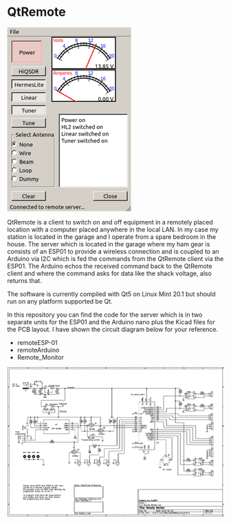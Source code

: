# QtRemote

<img src="images/QtRemote.png">

QtRemote is a client to switch on and off equipment in a remotely placed location with a computer placed anywhere in the local LAN. In my case my station is located in the garage and I operate from a spare bedroom in the house. The server which is located in the garage where my ham gear is consists of an ESP01 to provide a wireless connection and is coupled to an Arduino via I2C which is fed the commands from the QtRemote client via the ESP01. The Arduino echos the received command back to the QtRemote client and where the command asks for data like the shack voltage, also returns that.

The software is currently compiled with Qt5 on Linux Mint 20.1 but should run on any platform supported be Qt.

In this repository you can find the code for the server which is in two separate units for the ESP01 and the Arduino nano plus the Kicad files for the PCB layout. I have shown the circuit diagram below for your reference.

* remoteESP-01
* remoteArduino
* Remote_Monitor


<img src="images/Remote_Monitor.png">
